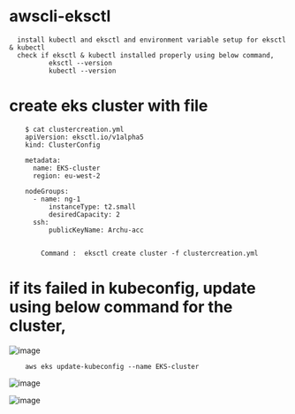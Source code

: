 # awscli-eksctl

      install kubectl and eksctl and environment variable setup for eksctl & kubectl
      check if eksctl & kubectl installed properly using below command,
              eksctl --version
              kubectl --version
      
  # create eks cluster with file
      
        $ cat clustercreation.yml
        apiVersion: eksctl.io/v1alpha5
        kind: ClusterConfig

        metadata:
          name: EKS-cluster
          region: eu-west-2

        nodeGroups:
          - name: ng-1
              instanceType: t2.small
              desiredCapacity: 2
          ssh:
              publicKeyName: Archu-acc

          
            Command :  eksctl create cluster -f clustercreation.yml
            
# if its failed in kubeconfig, update using below command for the cluster,

![image](https://user-images.githubusercontent.com/54719289/115592281-ed1b1280-a2ca-11eb-9d77-354b8dd35f6b.png)


        aws eks update-kubeconfig --name EKS-cluster  

![image](https://user-images.githubusercontent.com/54719289/115592117-c3fa8200-a2ca-11eb-9d0c-ac867d978537.png)

![image](https://user-images.githubusercontent.com/54719289/115592350-0623c380-a2cb-11eb-8f24-7cac77eb8e27.png)

